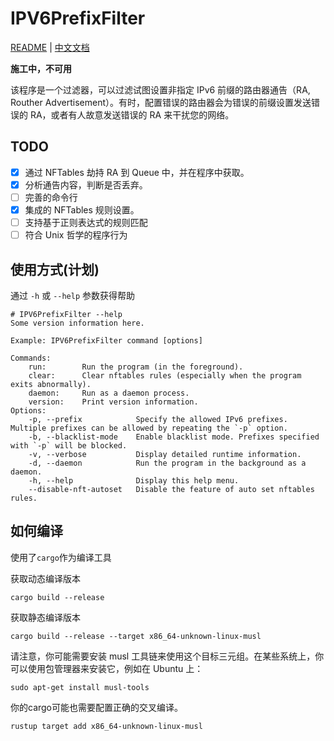 # IPV6PrefixFilter
[README](README.md) | [中文文档](README_ZH.md)

**施工中，不可用**

该程序是一个过滤器，可以过滤试图设置非指定 IPv6 前缀的路由器通告（RA, Routher Advertisement）。有时，配置错误的路由器会为错误的前缀设置发送错误的 RA，或者有人故意发送错误的 RA 来干扰您的网络。

## TODO

- [x] 通过 NFTables 劫持 RA 到 Queue 中，并在程序中获取。
- [x] 分析通告内容，判断是否丢弃。
- [ ] 完善的命令行
- [x] 集成的 NFTables 规则设置。
- [ ] 支持基于正则表达式的规则匹配
- [ ] 符合 Unix 哲学的程序行为

## 使用方式(计划)

通过 `-h` 或 `--help` 参数获得帮助

```
# IPV6PrefixFilter --help
Some version information here.

Example: IPV6PrefixFilter command [options]

Commands:
    run:        Run the program (in the foreground).
    clear:      Clear nftables rules (especially when the program exits abnormally).
    daemon:     Run as a daemon process.
    version:    Print version information.
Options:
    -p, --prefix            Specify the allowed IPv6 prefixes. Multiple prefixes can be allowed by repeating the `-p` option.
    -b, --blacklist-mode    Enable blacklist mode. Prefixes specified with `-p` will be blocked.
    -v, --verbose           Display detailed runtime information.
    -d, --daemon            Run the program in the background as a daemon.
    -h, --help              Display this help menu.
    --disable-nft-autoset   Disable the feature of auto set nftables rules.
```
## 如何编译

使用了`cargo`作为编译工具

获取动态编译版本

```shell
cargo build --release
```

获取静态编译版本

```shell
cargo build --release --target x86_64-unknown-linux-musl
```

请注意，你可能需要安装 musl 工具链来使用这个目标三元组。在某些系统上，你可以使用包管理器来安装它，例如在 Ubuntu 上：
```shell
sudo apt-get install musl-tools
```
你的cargo可能也需要配置正确的交叉编译。

```shell
rustup target add x86_64-unknown-linux-musl
```